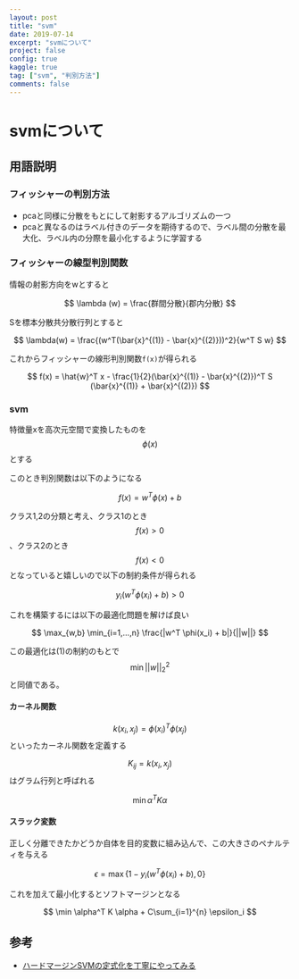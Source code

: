 ```yaml
---
layout: post
title: "svm"
date: 2019-07-14
excerpt: "svmについて"
project: false
config: true
kaggle: true
tag: ["svm", "判別方法"]
comments: false
---
```


# svmについて

## 用語説明

### フィッシャーの判別方法
 - pcaと同様に分散をもとにして射影するアルゴリズムの一つ
 - pcaと異なるのはラベル付きのデータを期待するので、ラベル間の分散を最大化、ラベル内の分際を最小化するように学習する


### フィッシャーの線型判別関数

情報の射影方向をwとすると

$$
\lambda (w) = \frac{群間分散}{郡内分散}
$$

Sを標本分散共分散行列とすると

$$
\lambda(w) = \frac{(w^T(\bar{x}^{(1)} - \bar{x}^{(2)}))^2}{w^T S w}
$$

これからフィッシャーの線形判別関数`f(x)`が得られる

$$
f(x) = \hat{w}^T x - \frac{1}{2}(\bar{x}^{(1)} - \bar{x}^{(2)})^T S (\bar{x}^{(1)} + \bar{x}^{(2)})
$$

### svm

特徴量xを高次元空間で変換したものを$$\phi(x)$$とする  
 
このとき判別関数は以下のようになる  

$$
f(x) = w^T \phi(x) + b
$$

クラス1,2の分類と考え、クラス1のとき$$f(x) > 0$$、クラス2のとき$$f(x)< 0$$ となっていると嬉しいので以下の制約条件が得られる

$$
y_i(w^T \phi(x_i) + b) > 0 \tag{1}
$$

これを構築するには以下の最適化問題を解けば良い  

$$
\max_{w,b} \min_{i=1,...,n} \frac{|w^T \phi(x_i) + b|}{||w||}
$$

この最適化は(1)の制約のもとで$$\min ||w||_{2}^{2}$$と同値である。 

#### カーネル関数

$$k(x_i, x_j) = \phi(x_i)^T \phi(x_j)$$といったカーネル関数を定義する  

$$K_{ij} = k(x_i, x_j)$$はグラム行列と呼ばれる  

$$
\min \alpha^T K \alpha
$$

#### スラック変数

正しく分離できたかどうか自体を目的変数に組み込んで、この大きさのペナルティを与える  

$$
\epsilon = \max \{1-y_i(w^T\phi(x_i) + b), 0\}
$$

これを加えて最小化するとソフトマージンとなる  

$$
\min \alpha^T K \alpha + C\sum_{i=1}^{n} \epsilon_i
$$


## 参考
 - [ハードマージンSVMの定式化を丁寧にやってみる](https://mathwords.net/hardmarginsvm)
